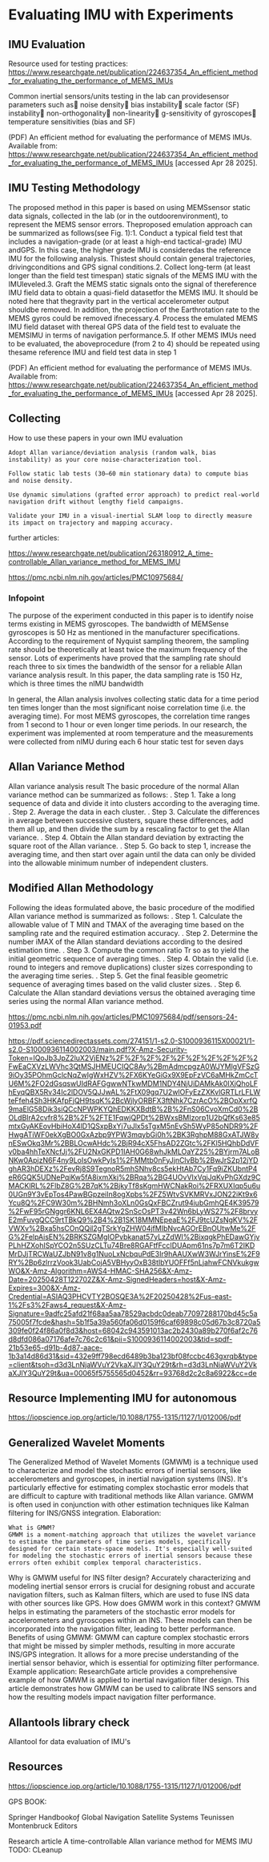 # Evaluating IMU with Experiments

## IMU Evaluation

Resource used for testing practices:
https://www.researchgate.net/publication/224637354_An_efficient_method_for_evaluating_the_performance_of_MEMS_IMUs

Common inertial sensors/units testing in the lab can providesensor parameters such as noise density bias instability scale factor (SF) instability non-orthogonality non-linearity g-sensitivity of gyroscopes temperature sensitivities (bias and SF) 

(PDF) An efficient method for evaluating the performance of MEMS IMUs. Available from: https://www.researchgate.net/publication/224637354_An_efficient_method_for_evaluating_the_performance_of_MEMS_IMUs [accessed Apr 28 2025].

## IMU Testing Methodology

The proposed method in this paper is based on using MEMSsensor static data signals, collected in the lab (or in the outdoorenvironment), to represent the MEMS sensor errors. Theproposed emulation approach can be summarized as follows(see Fig. 1):1. Conduct a typical field test that includes a navigation-grade (or at least a high-end tactical-grade) IMU andGPS. In this case, the higher grade IMU is consideredas the reference IMU for the following analysis. Thistest should contain general trajectories, drivingconditions and GPS signal conditions.2. Collect long-term (at least longer than the field test timespan) static signals of the MEMS IMU with the IMUleveled.3. Graft the MEMS static signals onto the signal of thereference IMU field data to obtain a quasi-field datasetfor the MEMS IMU. It should be noted here that thegravity part in the vertical accelerometer output shouldbe removed. In addition, the projection of the Earthrotation rate to the MEMS gyros could be removed ifnecessary.4. Process the emulated MEMS IMU field dataset with thereal GPS data of the field test to evaluate the MEMSIMU in terms of navigation performance.5. If other MEMS IMUs need to be evaluated, the aboveprocedure (from 2 to 4) should be repeated using thesame reference IMU and field test data in step 1

(PDF) An efficient method for evaluating the performance of MEMS IMUs. Available from: https://www.researchgate.net/publication/224637354_An_efficient_method_for_evaluating_the_performance_of_MEMS_IMUs [accessed Apr 28 2025].

## Collecting

How to use these papers in your own IMU evaluation

    Adopt Allan variance/deviation analysis (random walk, bias instability) as your core noise-characterization tool.

    Follow static lab tests (30–60 min stationary data) to compute bias and noise density.

    Use dynamic simulations (grafted error approach) to predict real-world navigation drift without lengthy field campaigns.

    Validate your IMU in a visual-inertial SLAM loop to directly measure its impact on trajectory and mapping accuracy.

further articles:

https://www.researchgate.net/publication/263180912_A_time-controllable_Allan_variance_method_for_MEMS_IMU

https://pmc.ncbi.nlm.nih.gov/articles/PMC10975684/

### Infopoint

The purpose of the experiment conducted in this paper is to
identify noise terms existing in MEMS gyroscopes. The
bandwidth of MEMSense gyroscopes is 50 Hz as mentioned
in the manufacturer specifications. According to the
requirement of Nyquist sampling theorem, the sampling rate
should be theoretically at least twice the maximum frequency
of the sensor. Lots of experiments have proved that the
sampling rate should reach three to six times the bandwidth of
the sensor for a reliable Allan variance analysis result. In this
paper, the data sampling rate is 150 Hz, which is three times
the nIMU bandwidth

In general, the Allan analysis involves collecting static data
for a time period ten times longer than the most significant
noise correlation time (i.e. the averaging time). For most
MEMS gyroscopes, the correlation time ranges from 1 second
to 1 hour or even longer time periods. In our research,
the experiment was implemented at room temperature and
the measurements were collected from nIMU during each
6 hour static test for seven days

## Allan Variance Method

Allan variance analysis result
The basic procedure of the normal Allan variance method can
be summarized as follows:
. Step 1. Take a long sequence of data and divide it into
clusters according to the averaging time.
. Step 2. Average the data in each cluster.
. Step 3. Calculate the differences in average between
successive clusters, square these differences, add them all
up, and then divide the sum by a rescaling factor to get the
Allan variance.
. Step 4. Obtain the Allan standard deviation by extracting
the square root of the Allan variance.
. Step 5. Go back to step 1, increase the averaging time, and
then start over again until the data can only be divided
into the allowable minimum number of independent
clusters.

## Modified Allan Methodology

Following the ideas formulated above, the basic procedure of
the modified Allan variance method is summarized as follows:
. Step 1. Calculate the allowable value of T MIN and TMAX of
the averaging time based on the sampling rate and the
required estimation accuracy.
. Step 2. Determine the number iMAX of the Allan standard
deviations according to the desired estimation time.
. Step 3. Compute the common ratio Tr so as to yield the
initial geometric sequence of averaging times.
. Step 4. Obtain the valid (i.e. round to integers and remove
duplications) cluster sizes corresponding to the averaging
time series.
. Step 5. Get the final feasible geometric sequence of
averaging times based on the valid cluster sizes.
. Step 6. Calculate the Allan standard deviations versus the
obtained averaging time series using the normal Allan
variance method.

https://pmc.ncbi.nlm.nih.gov/articles/PMC10975684/pdf/sensors-24-01953.pdf


https://pdf.sciencedirectassets.com/274151/1-s2.0-S1000936115X00021/1-s2.0-S1000936114002003/main.pdf?X-Amz-Security-Token=IQoJb3JpZ2luX2VjENz%2F%2F%2F%2F%2F%2F%2F%2F%2F%2FwEaCXVzLWVhc3QtMSJHMEUCIQC8Ay%2BmAdmcpgzA0WJYMlgVFSzG9iOy35POhmGclcNqZwIgWxHZV%2FX6KYeGiGx9X9EpFzVC6aMHkZmCcTU6M%2FO2dGsqswUIdRAFGgwwNTkwMDM1NDY4NjUiDAMkAk0IXjQhoLFhEyqQBX5Rv34Ic2lDOV5QJJwAL%2FtX09gq7U2wlOFyEzZXKvlGRTLrLFLWteFfeh4Sh3HKAfpFjQH9tsqK%2BcWjlyORBFX3ftNhk7CzrAcO%2BOpXxrfQ9maElG58Dik3siQCcNPWPKYQhEDKKXBdtB%2B%2FnS06CvoXmCd0%2BOLdBIrA2cvfr8%2B%2F%2FTE1FqwjQPDt%2BWxsBMIzorp1U2bQfKs63e85mtxGyAKEovHbiHoX4lD1QSxpBxYj7uJlx5sTgxM5nEvSh5WyP85oNDR9%2FHwgATiWF0ekXgBO0GxAzbp9YPW3mqybGi0h%2BK3RghpM88GxATJW8ynESwOkq3Mr%2BBLOcwAHdc%2BjR94cX5FhsAD2ZGtc%2FKl5HQhbDdVFv0ba4hhTeXNcfJj%2FU2NxGKPD1IAH0G68whJkMLOaYZ25%2BYjrm7ALoBNKw0ApjzN6F4ny9LoIsOwkPyIs1%2FMMtb0nFyJjnClvBb%2BwJrS2p12jYDghAR3hDEXz%2FevRj8S9TegnoR5mhSNhv8cs5ekHtAb7Cy1Fq9iZKUbntP4eR6GQK5UDNePqjKw5fA8ixmXkj%2BRqa%2BG4UOvVIxVqjJqKvPhGXdz9CMACKlRL%2FlbZ8G%2B7qK%2BjkyTf8sKgmHWCNakRoi%2FRXUXIqp5u6u0UGn9Y3vEpTos4PawBGpzeiIn8ogXpbs%2FZ5WtvSVKMRVxJON22iKt9x6Ycu8Q%2FC9W30m%2BHNmh3oXLn0GsQxFBCZrut94iubGmhQE4K39579%2FwF95rGNggr6KNL6EX4AQtw2SnScOsPT3v42Wn6bLyWS27%2F8brvyE2mFuvgQCC9rtTBkQ9%2B4%2B1SK18MMNEpeaE%2FJ9tcUZsNgKV%2FVWXv%2Bxa5hsCOnQQil2gTSrkYgZHW04jfMIbNvcAGOrEBnOUtwMe%2FG%2FelpAisEN%2BRKSZGMgIOPvbkanat57yLzZdWI%2BixqgkPhEDawGYjvPLhHZXohISpYCO2n5SUzCLTu74Bre8RGAFtfFccIDUApm61ns7p7m6T2IKDMrDJjTRCWaUZJbN91v8g1NuoLxNcbquPdE3Ir9hAAUXwW3WJrYinsE%2F9RY%2Bp6zlrrzVook3UabCojA5VBHyyOxB38tIbYUOFFf5nLjahwFCNVkukgwWO&X-Amz-Algorithm=AWS4-HMAC-SHA256&X-Amz-Date=20250428T122702Z&X-Amz-SignedHeaders=host&X-Amz-Expires=300&X-Amz-Credential=ASIAQ3PHCVTY2BOSQE3A%2F20250428%2Fus-east-1%2Fs3%2Faws4_request&X-Amz-Signature=9adfc25afd21f68aa5aa78529acbdc0deab77097288170bd45c5a75005f7fcde&hash=5b1f5a39a560fa06d0159f6caf69898c05d67b3c8720a5309fe0f24f86a0f8d3&host=68042c943591013ac2b2430a89b270f6af2c76d8dfd086a07176afe7c76c2c61&pii=S1000936114002003&tid=spdf-21b53e65-d91b-4d87-aace-1b3a14d86d31&sid=432e9ff798ecd6489b3ba123bf08fccbc463gxrqb&type=client&tsoh=d3d3LnNjaWVuY2VkaXJlY3QuY29t&rh=d3d3LnNjaWVuY2VkaXJlY3QuY29t&ua=00065f5755565d0452&rr=93768d2c2c8a6922&cc=de

## Resource Implementing IMU for autonomous

https://iopscience.iop.org/article/10.1088/1755-1315/1127/1/012006/pdf

## Generalized Wavelet Moments

The Generalized Method of Wavelet Moments (GMWM) is a technique used to characterize and model the stochastic errors of inertial sensors, like accelerometers and gyroscopes, in inertial navigation systems (INS). It's particularly effective for estimating complex stochastic error models that are difficult to capture with traditional methods like Allan variance. GMWM is often used in conjunction with other estimation techniques like Kalman filtering for INS/GNSS integration.
Elaboration:

    What is GMWM?
    GMWM is a moment-matching approach that utilizes the wavelet variance to estimate the parameters of time series models, specifically designed for certain state-space models. It's especially well-suited for modeling the stochastic errors of inertial sensors because these errors often exhibit complex temporal characteristics. 

Why is GMWM useful for INS filter design?
Accurately characterizing and modeling inertial sensor errors is crucial for designing robust and accurate navigation filters, such as Kalman filters, which are used to fuse INS data with other sources like GPS.
How does GMWM work in this context?
GMWM helps in estimating the parameters of the stochastic error models for accelerometers and gyroscopes within an INS. These models can then be incorporated into the navigation filter, leading to better performance.
Benefits of using GMWM:
GMWM can capture complex stochastic errors that might be missed by simpler methods, resulting in more accurate INS/GPS integration. It allows for a more precise understanding of the inertial sensor behavior, which is essential for optimizing filter performance.
Example application:
ResearchGate article provides a comprehensive example of how GMWM is applied to inertial navigation filter design. This article demonstrates how GMWM can be used to calibrate INS sensors and how the resulting models impact navigation filter performance.

## Allantools library check

Allantool for data evaluation of IMU's

## Resources

https://iopscience.iop.org/article/10.1088/1755-1315/1127/1/012006/pdf

GPS BOOK:

Springer
Handbookoƒ
Global Navigation
Satellite Systems
Teunissen
Montenbruck
Editors

Research article
A time-controllable Allan variance method
for MEMS IMU
TODO: CLeanup
